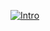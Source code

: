 [![Intro](https://github.com/buildstuffdemo/welcome/actions/workflows/intro.yml/badge.svg?event=issues)](https://github.com/buildstuffdemo/welcome/actions/workflows/intro.yml)

